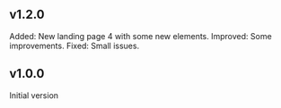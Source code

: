 ## v1.2.0
Added: New landing page 4 with some new elements.
Improved: Some improvements.
Fixed: Small issues.

## v1.0.0
Initial version